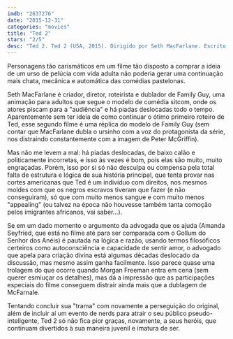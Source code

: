 ```yaml
---
imdb: "2637276"
date: "2015-12-31"
categories: "movies"
title: "Ted 2"
stars: "2/5"
desc: "Ted 2. Ted 2 (USA, 2015). Dirigido por Seth MacFarlane. Escrito por Seth MacFarlane, Alec Sulkin, Wellesley Wild. Com Mark Wahlberg, Seth MacFarlane, Amanda Seyfried, Jessica Barth, Giovanni Ribisi, Morgan Freeman, Sam J. Jones, Patrick Warburton, Michael Dorn."
---
```

Personagens tão carismáticos em um filme tão disposto a comprar a ideia de um urso de pelúcia com vida adulta não poderia gerar uma continuação mais chata, mecânica e automática das comédias pastelonas.

Seth MacFarlane é criador, diretor, roteirista e dublador de Family Guy, uma animação para adultos que segue o modelo de comédia sitcom, onde os atores piscam para a "audiência" e há piadas deslocadas todo o tempo. Aparentemente sem ter ideia de como continuar o ótimo primeiro roteiro de Ted, esse segundo filme é uma réplica do modelo de Family Guy (sem contar que MacFarlane dubla o ursinho com a voz do protagonista da série, nos distraindo constantemente com a imagem de Peter McGriffin).

Mas não me levem a mal: há piadas deslocadas, de baixo calão e politicamente incorretas, e isso às vezes é bom, pois elas são muito, muito engraçadas. Porém, isso por si só não desculpa ou compensa pela total falta de estrutura e lógica de sua história principal, que tenta provar nas cortes americanas que Ted é um indivíduo com direitos, nos mesmos moldes com que os negros escravos tiveram que fazer (e não conseguiram), só que com muito menos sangue e com muito menos "appealing" (ou talvez na época não houvesse também tanta comoção pelos imigrantes africanos, vai saber...).

Se em um dado momento o argumento da advogada que os ajuda (Amanda Seyfried, que está no filme até para ser comparada com o Gollum do Senhor dos Anéis) é pautada na lógica e razão, usando termos filosóficos certeiros como autoconsciência e capacidade de sentir amor, o advogado que apela para criação divina está algumas décadas deslocado da discussão, mas mesmo assim ganha facilmente. Isso parece quase uma trolagem do que ocorre quando Morgan Freeman entra em cena (sem querer esmiuçar os detalhes), mas dá a impressão que as participações especiais do filme conseguem distrair ainda mais que a dublagem de McFarnale.

Tentando concluir sua "trama" com novamente a perseguição do original, além de incluir aí um evento de nerds para atrair o seu público pseudo-inteligente, Ted 2 só não fica pior graças, novamente, a seus heróis, que continuam divertidos à sua maneira juvenil e imatura de ser.

